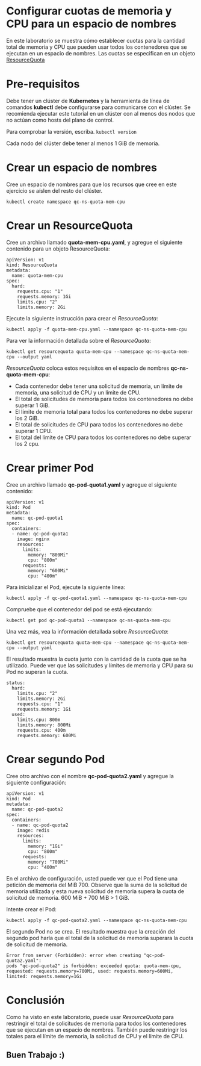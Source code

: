 # Configurar cuotas de memoria y CPU para un espacio de nombres

En este laboratorio se muestra cómo establecer cuotas para la cantidad total de memoria y CPU que pueden usar todos los contenedores que se ejecutan en un espacio de nombres. Las cuotas se especifican en un objeto [ResourceQuota](https://kubernetes.io/docs/reference/generated/kubernetes-api/v1.21/#resourcequota-v1-core)

# Pre-requisitos

Debe tener un clúster de **Kubernetes** y la herramienta de línea de comandos **kubectl** debe configurarse para comunicarse con el clúster. Se recomienda ejecutar este tutorial en un clúster con al menos dos nodos que no actúan como hosts del plano de control.

Para comprobar la versión, escriba. `kubectl version`

Cada nodo del clúster debe tener al menos 1 GiB de memoria.

# Crear un espacio de nombres

Cree un espacio de nombres para que los recursos que cree en este ejercicio se aíslen del resto del clúster.

```
kubectl create namespace qc-ns-quota-mem-cpu
```
# Crear un ResourceQuota

Cree un archivo llamado **quota-mem-cpu.yaml**, y agregue el siguiente contenido para un objeto ResourceQuota:

```
apiVersion: v1
kind: ResourceQuota
metadata:
  name: quota-mem-cpu
spec:
  hard:
    requests.cpu: "1"
    requests.memory: 1Gi
    limits.cpu: "2"
    limits.memory: 2Gi
```

Ejecute la siguiente instrucción para crear el *ResourceQuota*:

```shell
kubectl apply -f quota-mem-cpu.yaml --namespace qc-ns-quota-mem-cpu
```
Para ver la información detallada sobre el *ResourceQuota*:

```shell
kubectl get resourcequota quota-mem-cpu --namespace qc-ns-quota-mem-cpu --output yaml
```
*ResourceQuota* coloca estos requisitos en el espacio de nombres **qc-ns-quota-mem-cpu**:

-   Cada contenedor debe tener una solicitud de memoria, un límite de memoria, una solicitud de CPU y un límite de CPU.
-   El total de solicitudes de memoria para todos los contenedores no debe superar 1 GiB.
-   El límite de memoria total para todos los contenedores no debe superar los 2 GiB.
-   El total de solicitudes de CPU para todos los contenedores no debe superar 1 CPU.
-   El total del límite de CPU para todos los contenedores no debe superar los 2 cpu.

# Crear primer Pod

Cree un archivo llamado **qc-pod-quota1.yaml** y agregue el siguiente contenido:

    apiVersion: v1
    kind: Pod
    metadata:
      name: qc-pod-quota1
    spec:
      containers:
      - name: qc-pod-quota1
        image: nginx
        resources:
          limits:
            memory: "800Mi"
            cpu: "800m"
          requests:
            memory: "600Mi"
            cpu: "400m"

Para inicializar el Pod, ejecute la siguiente línea:

    kubectl apply -f qc-pod-quota1.yaml --namespace qc-ns-quota-mem-cpu

Compruebe que el contenedor del pod se está ejecutando:

```
kubectl get pod qc-pod-quota1 --namespace qc-ns-quota-mem-cpu
```

Una vez más, vea la información detallada sobre *ResourceQuota*:

```
kubectl get resourcequota quota-mem-cpu --namespace qc-ns-quota-mem-cpu --output yaml
```

El resultado muestra la cuota junto con la cantidad de la cuota que se ha utilizado. Puede ver que las solicitudes y límites de memoria y CPU para su Pod no superan la cuota.

```
status:
  hard:
    limits.cpu: "2"
    limits.memory: 2Gi
    requests.cpu: "1"
    requests.memory: 1Gi
  used:
    limits.cpu: 800m
    limits.memory: 800Mi
    requests.cpu: 400m
    requests.memory: 600Mi
```

# Crear segundo Pod

Cree otro archivo con el nombre **qc-pod-quota2.yaml** y agregue la siguiente configuración:

    apiVersion: v1
    kind: Pod
    metadata:
      name: qc-pod-quota2
    spec:
      containers:
      - name: qc-pod-quota2
        image: redis
        resources:
          limits:
            memory: "1Gi"
            cpu: "800m"
          requests:
            memory: "700Mi"
            cpu: "400m"

En el archivo de configuración, usted puede ver que el Pod tiene una petición de memoria del MiB 700. Observe que la suma de la solicitud de memoria utilizada y esta nueva solicitud de memoria supera la cuota de solicitud de memoria. 600 MiB + 700 MiB > 1 GiB.

Intente crear el Pod:

```shell
kubectl apply -f qc-pod-quota2.yaml --namespace qc-ns-quota-mem-cpu
```

El segundo Pod no se crea. El resultado muestra que la creación del segundo pod haría que el total de la solicitud de memoria superara la cuota de solicitud de memoria.

```
Error from server (Forbidden): error when creating "qc-pod-quota2.yaml":
pods "qc-pod-quota2" is forbidden: exceeded quota: quota-mem-cpu, 
requested: requests.memory=700Mi, used: requests.memory=600Mi, limited: requests.memory=1Gi
```

# Conclusión

Como ha visto en este laboratorio, puede usar *ResourceQuota* para restringir el total de solicitudes de memoria para todos los contenedores que se ejecutan en un espacio de nombres. También puede restringir los totales para el límite de memoria, la solicitud de CPU y el límite de CPU.

## Buen Trabajo :)
